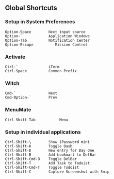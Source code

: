 ## Global Shortcuts ##

### Setup in System Preferences ###
```
Option-Space        Next input source
Option-`            Application Windows
Option-Tab          Notification Center
Option-Escape          Mission Control
```

### Activate ###
```
Ctrl-`              iTerm
Ctrl-Space          Common Prefix
```

### Witch ###
```
Cmd-`               Next
Cmd-Option-`        Prev
```

### MenuMate ###
```
Ctrl-Shift-Tab           Menu
```

### Setup in individual applications ###
```
Ctrl-Shift-\        Show 1Password mini
Ctrl-Shift-H        Toggle Dash
Ctrl-Shift-D        New entry for Day One
Ctrl-Shift-B        Add bookmart to DelBar
Ctrl-Shift-Cmd-B    Toggle DelBar
Ctrl-Shift-T        Add Task to Todoist
Ctrl-Shift-Cmd-T    Toggle Todoist
Ctrl-Shift-C        Capture Screenshot with Snip
```


